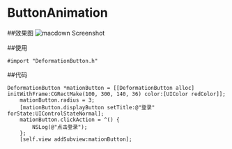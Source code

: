 # ButtonAnimation


##效果图
![macdown Screenshot](/Users/Memebox/Desktop/未命名文件夹/ButtonAnimation/ButtonAnimation/ButtonAnimation.gif)

##使用
```
#import "DeformationButton.h"
```

##代码
```
DeformationButton *mationButton = [[DeformationButton alloc] initWithFrame:CGRectMake(100, 300, 140, 36) color:[UIColor redColor]];
    mationButton.radius = 3;
    [mationButton.displayButton setTitle:@"登录" forState:UIControlStateNormal];
    mationButton.clickAction = ^() {
        NSLog(@"点击登录");
    };
    [self.view addSubview:mationButton];
```